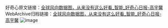 好奇心原文链接：[全球风向数据图，从来没有这么好看_智能_好奇心日报-高宇馨](https://www.qdaily.com/articles/4406.html)
WebArchive归档链接：[全球风向数据图，从来没有这么好看_智能_好奇心日报-高宇馨](http://web.archive.org/web/20181006071006/http://www.qdaily.com:80/articles/4406.html)
![image](http://ww3.sinaimg.cn/large/007d5XDply1g3vv5ljvwsj30u036p1kx)
